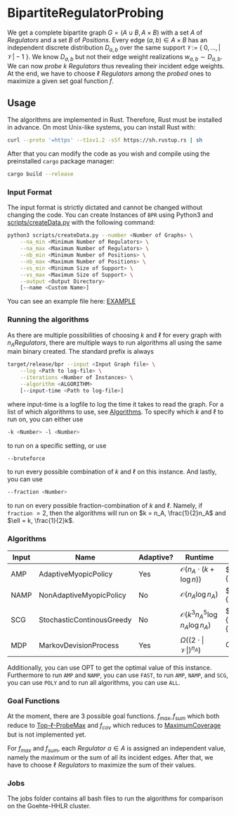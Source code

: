 # BipartiteRegulatorProbing

We get a complete bipartite graph $G = (A \cup B, A \times B)$ with a set $A$ of $\mathit{Regulators}$ and a set $B$ of $\mathit{Positions}$. Every edge $(a,b) \in A \times B$ has an independent discrete distribution $D_{a,b}$ over the same support $\mathcal{V} :=$ { $0,...,|\mathcal{V}| - 1$ }. We know $D_{a,b}$ but not their edge weight realizations $w_{a,b} \sim D_{a,b}$. We can now $\mathit{probe}$ $k$ $\mathit{Regulators}$ thus revealing their incident edge weights. At the end, we have to choose $\ell$ $\mathit{Regulators}$ among the $\mathit{probed}$ ones to maximize a given set goal function $f$.

## Usage

The algorithms are implemented in Rust. Therefore, Rust must be installed in advance. On most Unix-like systems, you can install Rust with:
```bash
curl --proto '=https' --t1sv1.2 -sSf https://sh.rustup.rs | sh
```
After that you can modify the code as you wish and compile using the preinstalled `cargo` package manager:
```bash
cargo build --release
```

### Input Format

The input format is strictly dictated and cannot be changed without changing the code. You can create Instances of `BPR` using Python3 and [scripts/createData.py](scripts/createData.py) with the following command:
```bash
python3 scripts/createData.py --number <Number of Graphs> \
    --na_min <Minimum Number of Regulators> \
    --na_max <Maximum Number of Regulators> \
    --nb_min <Minimum Number of Positions> \
    --nb_max <Maximum Number of Positions> \
    --vs_min <Minimum Size of Support> \
    --vs_max <Maximum Size of Support> \
    --output <Output Directory> 
    [--name <Custom Name>]
```
You can see an example file here: [EXAMPLE](EXAMPLE)

### Running the algorithms
As there are multiple possibilities of choosing $k$ and $\ell$ for every graph with $n_A \mathit{Regulators}$, there are multiple ways to run algorithms all using the same main binary created.
The standard prefix is always
```bash
target/release/bpr --input <Input Graph file> \
    --log <Path to log-file> \
    --iterations <Number of Instances> \
    --algorithm <ALGORITHM> 
    [--input-time <Path to log-file>]
```
where input-time is a logfile to log the time it takes to read the graph. For a list of which algorithms to use, see [Algorithms](#algorithms). To specify which $k$ and $\ell$ to run on, you can either use 
```bash
-k <Number> -l <Number>
```
to run on a specific setting, or use 
```bash
--bruteforce
```
to run every possible combination of $k$ and $\ell$ on this instance. And lastly, you can use
```bash
--fraction <Number>
```
to run on every possible fraction-combination of $k$ and $\ell$. Namely, if `fraction` $= 2$, then the algorithms will run on $k = n_A, \frac{1}{2}n_A$ and $\ell = k, \frac{1}{2}k$.



<a name="algorithms" ></a>
### Algorithms

Input | Name | Adaptive? | Runtime | Value | Source
--- | --- | --- | --- | --- | ---
AMP | AdaptiveMyopicPolicy | Yes | $\mathcal{O}(n_A \cdot (k + \log n))$ | $\frac{e - 1}{e}OPT_A$ | [SMSM](https://arxiv.org/abs/0908.2788)
NAMP | NonAdaptiveMyopicPolicy | No | $\mathcal{O}(n_A\log n_A)$ | $\frac{e - 1}{2e}OPT_A$ | [SMSM](https://arxiv.org/abs/0908.2788)
SCG | StochasticContinousGreedy | No | $\mathcal{O}(k^3n_A^5\log n_A\log n_A)$ | $(\frac{e - 1}{e} - \frac{1}{n_A})OPT_A$ | [SMSM](https://arxiv.org/abs/0908.2788)
MDP | MarkovDevisionProcess | Yes | $\Omega((2 \cdot \|\mathcal{V}\|)^{n_A})$ | $OPT_A$ | [MDP](https://en.wikipedia.org/wiki/Markov_decision_process)

Additionally, you can use OPT to get the optimal value of this instance. Furthermore to run `AMP` and `NAMP`, you can use `FAST`, to run `AMP`, `NAMP`, and `SCG`, you can use `POLY` and to run all algorithms, you can use `ALL`. 

### Goal Functions
At the moment, there are $3$ possible goal functions. $f_{max}, f_{sum}$ which both reduce to [Top-$\ell$-ProbeMax](https://arxiv.org/pdf/2007.13121.pdf) and $f_{cov}$ which reduces to [MaximumCoverage](https://en.wikipedia.org/wiki/Maximum_coverage_problem) but is not implemented yet.

For $f_{max}$ and $f_{sum}$, each $\mathit{Regulator }\,\, a \in A$ is assigned an independent value, namely the maximum or the sum of all its incident edges. After that, we have to choose $\ell \,\,\mathit{Regulators}$ to maximize the sum of their values. 

### Jobs
The jobs folder contains all bash files to run the algorithms for comparison on the Goehte-HHLR cluster.